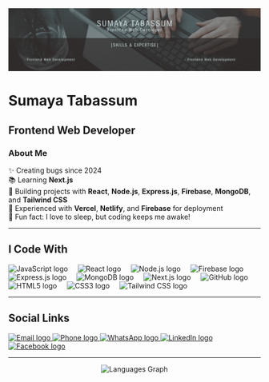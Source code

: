 <div align="center">
  <img src="https://raw.githubusercontent.com/sumaya257/sumaya257/refs/heads/main/Black%20And%20Grey%20Professional%20Technology%20LinkedIn%20Banner.gif" alt="Banner" style="max-width: 100%; height: auto;" />
</div>

# Sumaya Tabassum

## Frontend Web Developer

### About Me  
✨ Creating bugs since 2024  
📚 Learning **Next.js**  
🎯 Building projects with **React**, **Node.js**, **Express.js**, **Firebase**, **MongoDB**, and **Tailwind CSS**  
🚀 Experienced with **Vercel**, **Netlify**, and **Firebase** for deployment  
🎲 Fun fact: I love to sleep, but coding keeps me awake!  

---

## I Code With  
<div align="left">
  <img src="https://cdn.jsdelivr.net/gh/devicons/devicon/icons/javascript/javascript-original.svg" height="40" alt="JavaScript logo" />
  <img width="12" />
  <img src="https://cdn.jsdelivr.net/gh/devicons/devicon/icons/react/react-original.svg" height="40" alt="React logo" />
  <img width="12" />
  <img src="https://cdn.jsdelivr.net/gh/devicons/devicon/icons/nodejs/nodejs-original.svg" height="40" alt="Node.js logo" />
  <img width="12" />
  <img src="https://cdn.jsdelivr.net/gh/devicons/devicon/icons/firebase/firebase-plain.svg" height="40" alt="Firebase logo" />
  <img width="12" />
  <img src="https://cdn.jsdelivr.net/gh/devicons/devicon/icons/express/express-original.svg" height="40" alt="Express.js logo" />
  <img width="12" />
  <img src="https://cdn.jsdelivr.net/gh/devicons/devicon/icons/mongodb/mongodb-original.svg" height="40" alt="MongoDB logo" />
  <img width="12" />
  <img src="https://cdn.jsdelivr.net/gh/devicons/devicon/icons/nextjs/nextjs-original.svg" height="40" alt="Next.js logo" />
  <img width="12" />
  <img src="https://cdn.jsdelivr.net/gh/devicons/devicon/icons/github/github-original.svg" height="40" alt="GitHub logo" />
  <img width="12" />
  <img src="https://cdn.jsdelivr.net/gh/devicons/devicon/icons/html5/html5-original.svg" height="40" alt="HTML5 logo" />
  <img width="12" />
  <img src="https://cdn.jsdelivr.net/gh/devicons/devicon/icons/css3/css3-original.svg" height="40" alt="CSS3 logo" />
  <img width="12" />
  <img src="https://cdn.jsdelivr.net/gh/devicons/devicon/icons/tailwindcss/tailwindcss-original-wordmark.svg" height="40" alt="Tailwind CSS logo" />
</div>

---

## Social Links  
<div align="left">
  <a href="mailto:sumayaece19@gmail.com" target="_blank">
    <img src="https://raw.githubusercontent.com/maurodesouza/profile-readme-generator/master/src/assets/icons/social/gmail/default.svg" width="52" height="40" alt="Email logo" />
  </a>
  <a href="tel:+8801717521838" target="_blank">
    <img src="https://raw.githubusercontent.com/maurodesouza/profile-readme-generator/master/src/assets/icons/social/phone/default.svg" width="52" height="40" alt="Phone logo" />
  </a>
  <a href="https://wa.me/+8801717521838" target="_blank">
    <img src="https://raw.githubusercontent.com/maurodesouza/profile-readme-generator/master/src/assets/icons/social/whatsapp/default.svg" width="52" height="40" alt="WhatsApp logo" />
  </a>
  <a href="https://linkedin.com/in/sumaya-tabassum" target="_blank">
    <img src="https://raw.githubusercontent.com/maurodesouza/profile-readme-generator/master/src/assets/icons/social/linkedin/default.svg" width="52" height="40" alt="LinkedIn logo" />
  </a>
  <a href="https://www.facebook.com/sumaya.tabassum.952448/" target="_blank">
    <img src="https://raw.githubusercontent.com/maurodesouza/profile-readme-generator/master/src/assets/icons/social/facebook/default.svg" width="52" height="40" alt="Facebook logo" />
  </a>
</div>


---

<div align="center">
  <img src="https://github-readme-stats.vercel.app/api/top-langs?username=sumaya257&locale=en&hide_title=false&layout=compact&card_width=320&langs_count=5&theme=dracula&hide_border=false&order=2" height="150" alt="Languages Graph"/>
</div>
